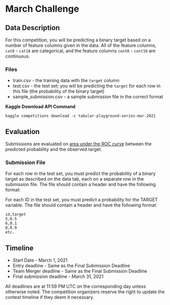 # March Challenge

## Data Description

For this competition, you will be predicting a binary target based on a number of feature columns given in the data. All of the feature columns, `cat0` - `cat18` are categorical, and the feature columns `cont0` - `cont10` are continuous.

### Files

* train.csv - the training data with the `target` column
* test.csv - the test set; you will be predicting the `target` for each row in this file (the probability of the binary target)
* sample_submission.csv - a sample submission file in the correct format

**Kaggle Download API Command**

`kaggle competitions download -c tabular-playground-series-mar-2021`

## Evaluation

Submissions are evaluated on [area under the ROC curve](https://en.wikipedia.org/wiki/Receiver_operating_characteristic) between the predicted probability and the observed target.

### Submission File

For each row in the test set, you must predict the probability of a binary target as described on the data tab, each on a separate row in the submission file. The file should contain a header and have the following format:

For each ID in the test set, you must predict a probability for the TARGET variable. The file should contain a header and have the following format:

```
id,target
5,0.5
6,0.1
8,0.9
etc.
```

## Timeline

* Start Date - March 1, 2021
* Entry deadline - Same as the Final Submission Deadline
* Team Merger deadline - Same as the Final Submission Deadline
* Final submission deadline - March 31, 2021

All deadlines are at 11:59 PM UTC on the corresponding day unless otherwise noted. The competition organizers reserve the right to update the contest timeline if they deem it necessary.